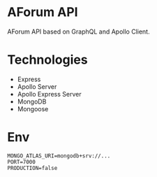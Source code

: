 # AForum API
AForum API based on GraphQL and Apollo Client.

# Technologies

- Express
- Apollo Server
- Apollo Express Server
- MongoDB
- Mongoose

# Env

```
MONGO_ATLAS_URI=mongodb+srv://...
PORT=7000
PRODUCTION=false
```
